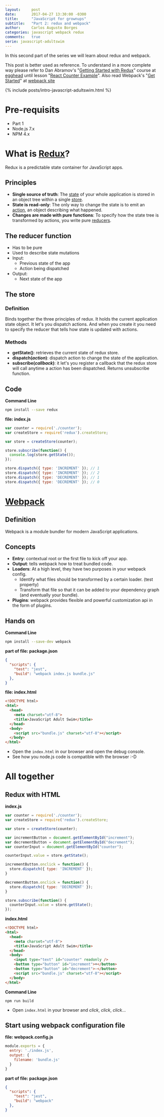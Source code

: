 ```yaml
---
layout:     post
date:       2017-04-27 13:30:00 -0300
title:      "JavaScript for grownups"
subtitle:   "Part 2: redux and webpack"
author:     Carlos Augusto Borges
categories: javascript webpack redux
comments:   true
serie: javascript-adultswim
---
```


In this second part of the series we will learn about redux and webpack. 

This post is better used as reference. To understand in a more complete way please refer to Dan Abramov's "[Getting Started with Redux](https://egghead.io/courses/getting-started-with-redux)"
course at [egghead][egghead] until lesson "[React Counter Example](https://egghead.io/lessons/javascript-redux-react-counter-example)". Also read Webpack's "[Get Started](https://webpack.js.org/guides/get-started/)" at [webpack site][webpack]

{% include posts/intro-javascript-adultswim.html %}

# Pre-requisits

* Part 1
* Node.js 7.x
* NPM 4.x

# What is [Redux][redux]?

Redux is a predictable state container for JavaScript apps.

## Principles

* **Single source of truth**: The [state][state] of your whole application is stored in an object tree within a single [store][state].
* **State is read-only**: The only way to change the state is to emit an [action][action], an object describing what happened.
* **Changes are made with pure functions**: To specify how the state tree is transformed by actions, you write pure [reducers][reducer].


## The reducer function

* Has to be pure
* Used to describe state mutations
* Input:
  * Previous state of the app
  * Action being dispatched
* Output:
  * Next state of the app

## The store

### Definition

Binds together the three principles of redux. It holds the current application state object. It let's you dispatch actions. And when you create it you need to specify the reducer that tells how state is updated with actions.

### Methods

* **getState()**: retrieves the current state of redux store.
* **dispatch(*action*)**: dispatch action to change the state of the application.
* **subscribe(*callback*)**: it let's you register a callback that the redux store will call anytime a action has been dispatched. Returns unsubscribe function.

## Code

**Command Line**
```bash
npm install --save redux
```

**file: index.js**
```javascript
var counter = require('./counter');
var createStore = require('redux').createStore;

var store = createStore(counter);

store.subscribe(function() {
  console.log(store.getState());
});

store.dispatch({ type: 'INCREMENT' }); // 1
store.dispatch({ type: 'INCREMENT' }); // 2
store.dispatch({ type: 'DECREMENT' }); // 1
store.dispatch({ type: 'DECREMENT' }); // 0
```

# [Webpack][webpack]

## Definition

Webpack is a module bundler for modern JavaScript applications.

## Concepts

* **Entry**: contextual root or the first file to kick off your app.
* **Output**: tells webpack how to treat bundled code.
* **Loaders**: At a high level, they have two purposes in your webpack config.
  * Identify what files should be transformed by a certain loader. (test property)
  * Transform that file so that it can be added to your dependency graph (and eventually your bundle).
* **Plugins**: webpack provides flexible and powerful customization api in the form of plugins.

## Hands on

**Command Line**
```bash
npm install --save-dev webpack
```

**part of file: package.json**
```json
{
  "scripts": {
    "test": "jest",
    "build": "webpack index.js bundle.js"
  },
}
```

**file: index.html**
```html
<!DOCTYPE html>
<html>
  <head>
    <meta charset="utf-8">
    <title>JavaScript Adult Swim</title>
  </head>
  <body>
    <script src="bundle.js" charset="utf-8"></script>
  </body>
</html>
```

* Open the `index.html` in our browser and open the debug console.
* See how you node.js code is compatible with the browser :-D

# All together

## Redux with HTML

**index.js**
```javascript
var counter = require('./counter');
var createStore = require('redux').createStore;

var store = createStore(counter);

var incrementButton = document.getElementById("increment");
var decrementButton = document.getElementById("decrement");
var counterInput = document.getElementById("counter");

counterInput.value = store.getState();

incrementButton.onclick = function() {
  store.dispatch({ type: 'INCREMENT' });
}

decrementButton.onclick = function() {
  store.dispatch({ type: 'DECREMENT' });
}

store.subscribe(function() {
  counterInput.value = store.getState();
});
```

**index.html**
```html
<!DOCTYPE html>
<html>
  <head>
    <meta charset="utf-8">
    <title>JavaScript Adult Swim</title>
  </head>
  <body>
    <input type="text" id="counter" readonly />
    <button type="button" id="increment">+</button>
    <button type="button" id="decrement">-</button>
    <script src="bundle.js" charset="utf-8"></script>
  </body>
</html>
```

**Command Line**
```
npm run build
```

* Open `index.html` in your browser and *click*, *click*, *click*...

## Start using webpack configuration file

**file: webpack.config.js**
```javascript
module.exports = {
  entry: './index.js',
  output: {
    filename: 'bundle.js'
  }
}
```

**part of file: package.json**
```json
{
  "scripts": {
    "test": "jest",
    "build": "webpack"
  },
}
```

[redux]: http://redux.js.org/
[state]: http://redux.js.org/docs/Glossary.html#state
[store]: http://redux.js.org/docs/Glossary.html#store
[action]: http://redux.js.org/docs/Glossary.html#action
[reducer]: http://redux.js.org/docs/Glossary.html#reducer
[egghead]: https://egghead.io/
[webpack]: https://webpack.js.org/
